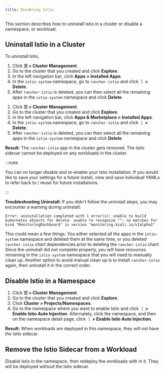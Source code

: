 ```yaml
---
title: Disabling Istio
---
```


This section describes how to uninstall Istio in a cluster or disable a namespace, or workload.

## Uninstall Istio in a Cluster

To uninstall Istio,

<Tabs groupId="rancher-version">
<TabItem value="Rancher v2.6.5+">

1.  Click **☰ > Cluster Management**.
1. Go to the cluster that you created and click **Explore**.
1. In the left navigation bar, click **Apps > Installed Apps**.
1. In the `istio-system` namespace, go to `rancher-istio` and click **⋮ > Delete**.
1. After `rancher-istio` is deleted, you can then select all the remaining apps in the `istio-system` namespace and click **Delete**.

</TabItem>
<TabItem value="Rancher before v2.6.5">

1.  Click **☰ > Cluster Management**.
1. Go to the cluster that you created and click **Explore**.
1. In the left navigation bar, click **Apps & Marketplace > Installed Apps**.
1. In the `istio-system` namespace, go to `rancher-istio` and click **⋮ > Delete**.
1. After `rancher-istio` is deleted, you can then select all the remaining apps in the `istio-system` namespace and click **Delete**.

</TabItem>
</Tabs>

**Result:** The `rancher-istio` app in the cluster gets removed. The Istio sidecar cannot be deployed on any workloads in the cluster.

:::note

You can no longer disable and re-enable your Istio installation. If you would like to save your settings for a future install, view and save individual YAMLs to refer back to / reuse for future installations.

:::

**Troubleshooting Uninstall:** If you didn't follow the uninstall steps, you may encounter a warning during uninstall:

`Error: uninstallation completed with 1 error(s): unable to build kubernetes objects for delete: unable to recognize "": no matches for kind "MonitoringDashboard" in version "monitoring.kiali.io/v1alpha1"`

This could mean a few things. You either selected all the apps in the `istio-system` namespace and deleted them at the same time, or you deleted `rancher-istio` chart dependencies prior to deleting the `rancher-istio` chart. Since the uninstall did not complete properly, you will have resources remaining in the `istio-system` namespace that you will need to manually clean up. Another option to avoid manual clean up is to install `rancher-istio` again, then uninstall it in the correct order.

## Disable Istio in a Namespace

1. Click **☰ > Cluster Management**.
1. Go to the cluster that you created and click **Explore**.
1. Click **Cluster > Projects/Namespaces**.
1. Go to the namespace where you want to enable Istio and click **⋮  > Enable Istio Auto Injection**. Alternately, click the namespace, and then on the namespace detail page, click **⋮  > Enable Istio Auto Injection**.

**Result:** When workloads are deployed in this namespace, they will not have the Istio sidecar.

## Remove the Istio Sidecar from a Workload

Disable Istio in the namespace, then redeploy the workloads with in it. They will be deployed without the Istio sidecar.

